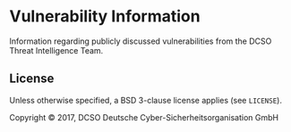 # Vulnerability Information

Information regarding publicly discussed vulnerabilities from the DCSO Threat Intelligence Team.

## License

Unless otherwise specified, a BSD 3-clause license applies (see `LICENSE`).

Copyright &copy; 2017, DCSO Deutsche Cyber-Sicherheitsorganisation GmbH
